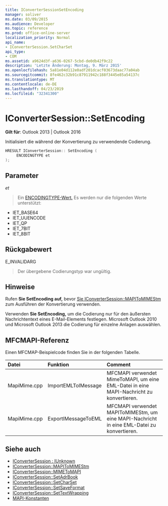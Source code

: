 ```yaml
---
title: IConverterSessionSetEncoding
manager: soliver
ms.date: 03/09/2015
ms.audience: Developer
ms.topic: reference
ms.prod: office-online-server
localization_priority: Normal
api_name:
- IConverterSession.SetCharSet
api_type:
- COM
ms.assetid: a9624d3f-a636-0267-5cbd-de0db42f9c22
description: 'Letzte Änderung: Montag, 9. März 2015'
ms.openlocfilehash: 5a81e04d112e0adf201dcacf03673daac77a04ab
ms.sourcegitcommit: 8fe462c32b91c87911942c188f3445e85a54137c
ms.translationtype: MT
ms.contentlocale: de-DE
ms.lasthandoff: 04/23/2019
ms.locfileid: "32341300"
---
```

# <a name="iconvertersessionsetencoding"></a>IConverterSession::SetEncoding

**Gilt für**: Outlook 2013 | Outlook 2016 
  
Initialisiert die während der Konvertierung zu verwendende Codierung.
  
```cpp
HRESULT IConverterSession:: SetEncoding ( 
     ENCODINGTYPE et 
);
```

## <a name="parameters"></a>Parameter

_et_
  
> Ein [ENCODINGTYPE-Wert.](https://msdn.microsoft.com/library/aa374936%28VS.85%29.aspx) Es werden nur die folgenden Werte unterstützt: 
    
   - IET_BASE64
   - IET_UUENCODE
   - IET_QP
   - IET_7BIT
   - IET_8BIT
    
## <a name="return-value"></a>Rückgabewert

E_INVALIDARG
  
> Der übergebene Codierungstyp war ungültig.
    
## <a name="remarks"></a>Hinweise

Rufen **Sie SetEncoding auf,** bevor [Sie IConverterSession::MAPIToMIMEStm](iconvertersession-mapitomimestm.md) zum Ausführen der Konvertierung verwenden. 
  
Verwenden **Sie SetEncoding,** um die Codierung nur für den äußersten Nachrichtentext eines E-Mail-Elements festlegen. Microsoft Outlook 2010 und Microsoft Outlook 2013 die Codierung für einzelne Anlagen auswählen. 
  
## <a name="mfcmapi-reference"></a>MFCMAPI-Referenz

Einen MFCMAP-Beispielcode finden Sie in der folgenden Tabelle.
  
|**Datei**|**Funktion**|**Comment**|
|:-----|:-----|:-----|
|MapiMime.cpp  <br/> |ImportEMLToIMessage  <br/> |MFCMAPI verwendet MimeToMAPI, um eine EML-Datei in eine MAPI-Nachricht zu konvertieren.  <br/> |
|MapiMime.cpp  <br/> |ExportIMessageToEML  <br/> |MFCMAPI verwendet MAPIToMIMEStm, um eine MAPI-Nachricht in eine EML-Datei zu konvertieren.  <br/> |
   
## <a name="see-also"></a>Siehe auch

- [IConverterSession : IUnknown](iconvertersessioniunknown.md)
- [IConverterSession::MAPIToMIMEStm](iconvertersession-mapitomimestm.md)
- [IConverterSession::MIMEToMAPI](iconvertersession-mimetomapi.md)
- [IConverterSession::SetAdrBook](iconvertersession-setadrbook.md)
- [IConverterSession::SetCharSet](iconvertersession-setcharset.md)
- [IConverterSession::SetSaveFormat](iconvertersession-setsaveformat.md)
- [IConverterSession::SetTextWrapping](iconvertersession-settextwrapping.md)
- [MAPI-Konstanten](mapi-constants.md)

